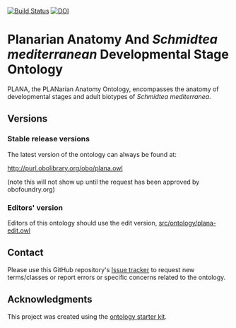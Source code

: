 [![Build Status](https://travis-ci.org/obophenotype/planaria-ontology.svg?branch=master)](https://travis-ci.org/obophenotype/planaria-ontology)
[![DOI](https://zenodo.org/badge/13996/obophenotype/planaria-ontology.svg)](https://zenodo.org/badge/latestdoi/13996/obophenotype/planaria-ontology)

# Planarian Anatomy And _Schmidtea mediterranean_ Developmental Stage Ontology

PLANA, the PLANarian Anatomy Ontology, encompasses the anatomy of developmental stages and adult biotypes of _Schmidtea mediterranea_.


## Versions

### Stable release versions

The latest version of the ontology can always be found at:

http://purl.obolibrary.org/obo/plana.owl

(note this will not show up until the request has been approved by obofoundry.org)

### Editors' version

Editors of this ontology should use the edit version, [src/ontology/plana-edit.owl](src/ontology/plana-edit.owl)

## Contact

Please use this GitHub repository's [Issue tracker](https://github.com/obophenotype/planaria-ontology/issues) to request new terms/classes or report errors or specific concerns related to the ontology.

## Acknowledgments

This project was created using the [ontology starter kit](https://github.com/INCATools/ontology-starter-kit).
